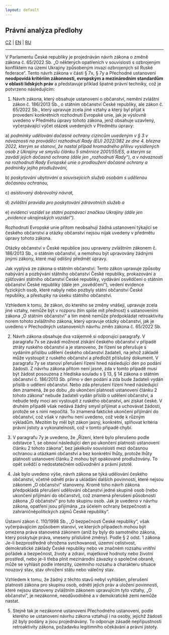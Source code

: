 ```yaml
---
layout: default
---
```


## Právní analýza předlohy

[CZ](./zakon.html) | [EN](./zakon_en.html) | [RU](./zakon_ru.html)

* * *
V Parlamentu České republiky je projednáván návrh zákona o změně zákona č. 65/2022 Sb. „O některých opatřeních v souvislosti s ozbrojeným konfliktem na území Ukrajiny způsobeným invazí ozbrojených sil Ruské federace“.
Tento návrh zákona v části § 7x, § 7y a Přechodné ustanovení **neodpovídá kritériím zákonnosti, evropským a mezinárodním standardům v oblasti lidských práv** a představuje příklad špatné právní techniky, což je potvrzeno následujícím:
1. Návrh zákona, který obsahuje ustanovení o občanství, nemění zvláštní zákon č. 186/2013 Sb., o státním občanství České republiky, ale zákon č. 65/2022 Sb., který upravuje zcela jiné vztahy a který byl přijat k provedení konkrétních rozhodnutí Evropské unie, jak je výslovně uvedeno v Předmětu úpravy tohoto zákona, jenž obsahuje uzavřený, vyčerpávající výčet otázek uvedených v Předmětu úpravy:

a) _podmínky udělování dočasné ochrany cizincům uvedeným v § 3 v návaznosti na prováděcí rozhodnutí Rady (EU) 2022/382 ze dne 4. března 2022, kterým se stanoví, že nastal případ hromadného přílivu vysídlených osob z Ukrajiny ve smyslu článku 5 směrnice 2001/55/ES, a kterým se zavádí jejich dočasná ochrana (dále jen „rozhodnutí Rady“), a v návaznosti na rozhodnutí Rady Evropské unie o prodloužení dočasné ochrany a podmínky jejího prodlužování,_

b) _poskytování ubytování a souvisejících služeb osobám s udělenou dočasnou ochranou,_

c) _asistovaný dobrovolný návrat,_

d) _zvláštní pravidla pro poskytování zdravotních služeb a_

e) _evidenci vozidel se státní poznávací značkou Ukrajiny (dále jen „evidence ukrajinských vozidel“)._

Rozhodnutí Evropské unie přitom neobsahují žádná ustanovení týkající se českého občanství a otázky občanství nejsou nijak uvedeny v předmětu úpravy tohoto zákona.

Otázky občanství v České republice jsou upraveny zvláštním zákonem č. 186/2013 Sb., o státním občanství, a nemohou být upravovány žádnými jinými zákony, které mají odlišný předmět úpravy.

Jak vyplývá ze zákona o státním občanství: Tento zákon upravuje způsoby nabývání a pozbývání státního občanství České republiky, prokazování a zjišťování státního občanství České republiky, vydávání osvědčení o státním občanství České republiky (dále jen „osvědčení“), vedení evidence fyzických osob, které nabyly nebo pozbyly státní občanství České republiky, a přestupky na úseku státního občanství.

Vzhledem k tomu, že zákon, do kterého se změny vnášejí, upravuje zcela jiné vztahy, nemůže být v rozporu (tím spíše mít přednost) s ustanoveními zákona „O státním občanství“ a tím méně nemůže předpokládat retroaktivitu norem tohoto zvláštního zákona, který upravuje otázky občanství, jak je uvedeno v Přechodných ustanoveních návrhu změn zákona č. 65/2022 Sb.

2. Návrh zákona obsahuje dva vzájemně si odporující paragrafy. V paragrafu 7x se zavádí možnost získání českého občanství v případě ztráty ruského občanství a je stanoveno, že řízení se přerušuje s vydáním příslibu udělení českého občanství žadateli, na jehož základě může vystoupit z ruského občanství a předložit příslušný dokument. V paragrafu 7y se stanoví přerušení řízení hned následující den po podání žádosti. Z návrhu zákona přitom není jasné, zda v tomto případě musí být žádost posouzena z hlediska souladu s § 13, § 14 zákona o státním občanství č. 186/2013 Sb. přímo v den podání a zda bude žadateli vydán příslib o udělení občanství. Nebo zda přerušení řízení hned následující den znamená, že po dobu „do ukončení platnosti ustanovení článku 2 tohoto zákona“ nebude žadateli vydán příslib o udělení občanství, a nebude tedy moci ani vystoupit z ruského občanství, ani získat české. V druhém případě však nedává žádný smysl přijímat a uchovávat žádosti, protože se s nimi nepočítá. To znamená faktické ukončení přijímání do občanství, což však v návrhu není uvedeno, což vede k různým výkladům. Mezitím by měl být zákon jasný, konkrétní, splňovat kritéria právní jistoty a vykonatelnosti, což v tomto případě chybí.

3. V paragrafu 7y je uvedeno, že „Řízení, které bylo přerušeno podle odstavce 1, se obnoví následující den po ukončení platnosti ustanovení článku 2 tohoto zákona“, bez jakékoliv souvislosti mezi dočasnou ochranou a otázkami občanství a bez konkrétní lhůty, protože lhůty platnosti ustanovení článku 2 mohou být opakovaně prodlužovány. To opět svědčí o nedostatečném odůvodnění a právní jistotě.

4. Jak bylo uvedeno výše, návrh zákona se týká udělování českého občanství, včetně odnětí práv a ukládání dalších povinností, které nejsou zákonem „O občanství“ stanoveny. Kromě toho návrh zákona předpokládá přerušení udělování občanství jedné skupině osob (nebo ukončení přijímání do občanství), což znamená přerušení působnosti zákona „O občanství“ pro tuto skupinu osob. Jak je uvedeno v návrhu zákona, opatření jsou přijímána „za účelem ochrany bezpečnosti a zahraničněpolitických zájmů České republiky“.

Ústavní zákon č. 110/1998 Sb., „O bezpečnosti České republiky“, však vyčerpávajícím způsobem stanoví, ve kterých případech mohou být omezena práva stanovená zákonem (aniž by byly do samotného zákona, který poskytuje práva, vneseny příslušné změny). Podle § 2 odst. 1 zákona Je-li bezprostředně ohrožena svrchovanost, územní celistvost, demokratické základy České republiky nebo ve značném rozsahu vnitřní pořádek a bezpečnost, životy a zdraví, majetkové hodnoty nebo životní prostředí, nebo je-li třeba plnit mezinárodní závazky o společné obraně, může se vyhlásit podle intenzity, územního rozsahu a charakteru situace nouzový stav, stav ohrožení státu nebo válečný stav.

Vzhledem k tomu, že žádný z těchto stavů nebyl vyhlášen, přerušení platnosti zákona pro skupinu osob, odnětí jejich práv a uložení povinností, které nejsou stanoveny zvláštním zákonem upravujícím tyto vztahy, „O občanství“, je nezákonné, neodůvodněné a v demokratické zemi nemůže nastat.

5. Stejně tak je nezákonné ustanovení Přechodného ustanovení, podle kterého se ustanovení návrhu zákona vztahují i na osoby, jejichž žádosti již byly podány a jsou projednávány. To odporuje zásadě nepřípustnosti retroaktivity zákona, požadavku legitimního očekávání a právní jistoty.
